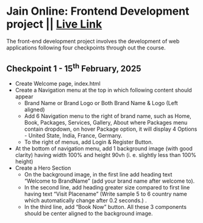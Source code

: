 # Jain Online: Frontend Development project || [Live Link](https://aktech27.github.io/jain-online-fe-project)

The front-end development project involves the development of web applications following four checkpoints through out the course.

## Checkpoint 1 - 15<sup>th</sup> February, 2025

- Create Welcome page, index.html
- Create a Navigation menu at the top in which following content should appear
  - Brand Name or Brand Logo or Both Brand Name & Logo (Left aligned)
  - Add 6 Navigation menu to the right of brand name, such as Home, Book, Packages, Services, Gallery, About where Packages menu contain dropdown, on hover Package option, it will display 4 Options - United State, India, France, Germany.
  - To the right of menus, add Login & Register Button.
- At the bottom of navigation menu, add 1 background image (with good clarity) having width 100% and height 90vh (i. e. slightly less than 100% height)
- Create a Hero Section
  - On the background image, in the first line add heading text “Welcome to BrandName” (add your brand name after welcome to).
  - In the second line, add heading greater size compared to first line having text “Visit Placename” (Write sample 5 to 6 country name which automatically change after 0.2 seconds.) .
  - In the third line, add “Book Now” button. All these 3 components should be center aligned to the background image.
